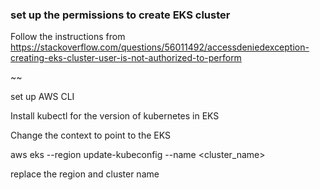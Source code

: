 ### set up the permissions to create EKS cluster


Follow the instructions from https://stackoverflow.com/questions/56011492/accessdeniedexception-creating-eks-cluster-user-is-not-authorized-to-perform


~~

set up AWS CLI

Install kubectl for the version of kubernetes in EKS 

Change the context to point to the EKS 

aws eks --region <region> update-kubeconfig --name <cluster_name>


replace the region and cluster name 


~~~
